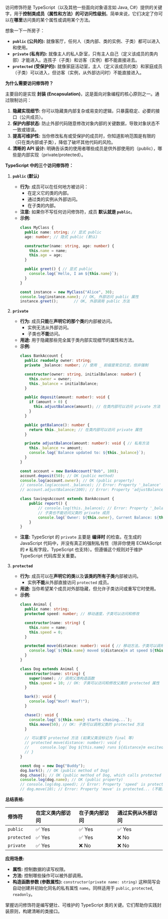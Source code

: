 访问修饰符是 TypeScript（以及其他一些面向对象语言如 Java, C#）提供的关键字，用于**控制类成员（属性和方法）的可访问性级别**。简单来说，它们决定了你可以在**哪里**访问类的某个属性或调用某个方法。

想象一下一所房子：

*   **`public` (公共的):** 就像客厅，任何人（类内部、类的实例、子类）都可以进入和使用。
*   **`private` (私有的):** 就像主人的私人卧室，只有主人自己（定义该成员的类内部）才能进入。连孩子（子类）和访客（实例）都不能直接进去。
*   **`protected` (受保护的):** 就像家庭活动室，主人（定义该成员的类）和家庭成员（子类）可以进入，但访客（实例，从外部访问时）不能直接进入。

**为什么需要访问修饰符？**

主要目的是实现 **封装 (Encapsulation)**，这是面向对象编程的核心原则之一。通过限制访问：

1.  **隐藏实现细节:** 你可以隐藏类内部复杂或易变的逻辑，只暴露稳定、必要的接口（公共成员）。
2.  **保护内部状态:** 防止外部代码随意修改对象内部的关键数据，导致对象状态不一致或错误。
3.  **提高可维护性:** 当你修改私有或受保护的成员时，你知道影响范围是有限的（只在类内部或子类），降低了破坏其他代码的风险。
4.  **清晰的 API 设计:** 明确告诉类的使用者哪些成员是供外部使用的（public），哪些是内部实现（private/protected）。

**TypeScript 中的三个访问修饰符：**

1.  **`public` (默认)**
    *   **行为:** 成员可以在任何地方被访问：
        *   在定义它的类的内部。
        *   通过类的实例从外部访问。
        *   在子类的内部。
    *   **注意:** 如果你不写任何访问修饰符，成员 **默认就是 `public`**。
    *   **示例:**
        ```typescript
        class MyClass {
          public name: string; // 显式 public
          age: number; // 隐式 public (默认)

          constructor(name: string, age: number) {
            this.name = name;
            this.age = age;
          }

          public greet() { // 显式 public
            console.log(`Hello, I am ${this.name}`);
          }
        }

        const instance = new MyClass("Alice", 30);
        console.log(instance.name); // OK, 外部访问 public 属性
        instance.greet();       // OK, 外部调用 public 方法
        ```

2.  **`private`**
    *   **行为:** 成员**只能**在**声明它的那个类**的内部被访问。
        *   实例无法从外部访问。
        *   子类也**不能**访问。
    *   **用途:** 用于隐藏那些完全属于类内部实现细节的属性和方法。
    *   **示例:**
        ```typescript
        class BankAccount {
          public readonly owner: string;
          private _balance: number; // 使用 _ 前缀是常见约定，但非强制

          constructor(owner: string, initialBalance: number) {
            this.owner = owner;
            this._balance = initialBalance;
          }

          public deposit(amount: number): void {
            if (amount > 0) {
              this.adjustBalance(amount); // 在类内部可以访问 private 方法
            }
          }

          public getBalance(): number {
            return this._balance; // 在类内部可以访问 private 属性
          }

          private adjustBalance(amount: number): void { // 私有方法
            this._balance += amount;
            console.log(`Balance updated to: ${this._balance}`);
          }
        }

        const account = new BankAccount("Bob", 100);
        account.deposit(50); // OK (public method)
        console.log(account.owner); // OK (public property)
        // console.log(account._balance); // Error: Property '_balance' is private...
        // account.adjustBalance(100); // Error: Property 'adjustBalance' is private...

        class SavingsAccount extends BankAccount {
            public report() {
                // console.log(this._balance); // Error: Property '_balance' is private...
                // 子类也不能访问父类的 private 成员
                console.log(`Owner: ${this.owner}, Current Balance: ${this.getBalance()}`); // 可以通过父类的 public 方法间接访问
            }
        }
        ```
    *   **注意:** TypeScript 的 `private` 主要是 **编译时** 的检查。在生成的 JavaScript 代码中，并没有真正的强制私有性（除非你使用 ECMAScript 的 `#` 私有字段，TypeScript 也支持）。但遵循这个规则对于维护 TypeScript 代码库至关重要。

3.  **`protected`**
    *   **行为:** 成员可以在**声明它的类**以及**该类的所有子类**内部被访问。
        *   实例**不能**从外部直接访问 `protected` 成员。
    *   **用途:** 当你希望某个成员对外部隐藏，但允许子类访问或重写它时使用。
    *   **示例:**
        ```typescript
        class Animal {
          public name: string;
          protected speed: number; // 移动速度，子类可以访问和修改

          constructor(name: string) {
            this.name = name;
            this.speed = 0;
          }

          protected move(distance: number): void { // 移动方法，子类可以调用或重写
            console.log(`${this.name} moved ${distance}m at speed ${this.speed}.`);
          }
        }

        class Dog extends Animal {
          constructor(name: string) {
            super(name); // 调用父类构造函数
            this.speed = 10; // OK: 子类可以访问和修改父类的 protected 属性
          }

          bark(): void {
            console.log("Woof! Woof!");
          }

          chase(): void {
            console.log(`${this.name} starts chasing...`);
            this.move(50); // OK: 子类可以调用父类的 protected 方法
          }

          // 可以重写 protected 方法 (如果父类没标记为 final 等)
          // protected move(distance: number): void {
          //     console.log(`Dog ${this.name} runs ${distance}m excitedly!`);
          // }
        }

        const dog = new Dog("Buddy");
        dog.bark(); // OK (public method of Dog)
        dog.chase(); // OK (public method of Dog, which calls protected move internally)
        console.log(dog.name); // OK (public property)
        // console.log(dog.speed); // Error: Property 'speed' is protected...
        // dog.move(10); // Error: Property 'move' is protected... (不能从外部实例访问)
        ```

**总结表格:**

| 修饰符         | 在定义类内部访问 | 在子类内部访问 | 通过实例从外部访问 |
| :---------- | :------- | :------ | :-------- |
| `public`    | ✅ Yes    | ✅ Yes   | ✅ Yes     |
| `protected` | ✅ Yes    | ✅ Yes   | ❌ No      |
| `private`   | ✅ Yes    | ❌ No    | ❌ No      |

**应用场景:**

*   **属性:** 控制数据的读写权限。
*   **方法:** 控制哪些操作可以被外部调用。
*   **构造函数参数 (参数属性):** `constructor(private name: string)` 这种简写会自动创建并初始化同名的私有属性 `name`。同样适用于 `public`, `protected`, `readonly`。

掌握访问修饰符是编写健壮、可维护的 TypeScript 类的关键。它们帮助你实践封装原则，构建清晰的类接口。